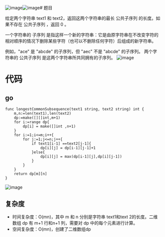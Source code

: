 ![image](https://github.com/17230592226/LeetCode/assets/57279736/0530787f-c2da-4607-a9b8-60a63b975ead)![image](https://github.com/17230592226/LeetCode/assets/57279736/266bea05-fa9a-4b1f-9a33-853941514ca3)# 题目

给定两个字符串 text1 和 text2，返回这两个字符串的最长 公共子序列 的长度。如果不存在 公共子序列 ，返回 0 。

一个字符串的 子序列 是指这样一个新的字符串：它是由原字符串在不改变字符的相对顺序的情况下删除某些字符（也可以不删除任何字符）后组成的新字符串。

例如，"ace" 是 "abcde" 的子序列，但 "aec" 不是 "abcde" 的子序列。
两个字符串的 公共子序列 是这两个字符串所共同拥有的子序列。
![image](https://github.com/17230592226/LeetCode/assets/57279736/51643dfb-4244-49d5-9550-4ef6730ced9d)
# 代码
## go
```
func longestCommonSubsequence(text1 string, text2 string) int {
    m,n:=len(text1),len(text2)
    dp:=make([][]int,m+1)
    for i:=range dp{
        dp[i] = make([]int ,n+1)
    }
    for i:=1;i<=m;i++{
        for j:=1;j<=n;j++{
            if text1[i-1] ==text2[j-1]{
                dp[i][j] = dp[i-1][j-1]+1
            }else{
                dp[i][j] = max(dp[i-1][j],dp[i][j-1])
            }
        }
    }
    return dp[m][n]
}
```
![image](https://github.com/17230592226/LeetCode/assets/57279736/2c9bcdf5-db0a-4d1a-a4f9-55ea6f2ce897)
## 复杂度
- 时间复杂度：O(mn)，其中 m 和 n 分别是字符串 text1和text 2的长度。二维数组 dp 有 m+1 行和n+1 列，需要对 dp 中的每个元素进行计算。
- 空间复杂度：O(mn)，创建了二维数组dp



